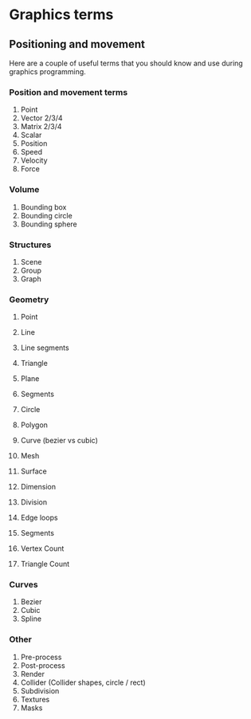 # Graphics terms

## Positioning and movement
Here are a couple of useful terms that you should know and use during graphics programming.

### Position and movement terms

1. Point
1. Vector 2/3/4
1. Matrix 2/3/4
1. Scalar
1. Position
1. Speed
1. Velocity
1. Force

### Volume

1. Bounding box
1. Bounding circle
1. Bounding sphere

### Structures

1. Scene
1. Group
1. Graph

### Geometry

1. Point
1. Line
1. Line segments
1. Triangle
1. Plane
1. Segments
1. Circle
1. Polygon
1. Curve (bezier vs cubic)
1. Mesh
1. Surface
1. Dimension
1. Division

1. Edge loops
1. Segments
1. Vertex Count
1. Triangle Count

### Curves

1. Bezier
1. Cubic
1. Spline

### Other

1. Pre-process
1. Post-process
1. Render
1. Collider (Collider shapes, circle / rect)
1. Subdivision
1. Textures
1. Masks
